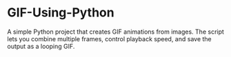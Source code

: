 # GIF-Using-Python
A simple Python project that creates GIF animations from images. The script lets you combine multiple frames, control playback speed, and save the output as a looping GIF.
